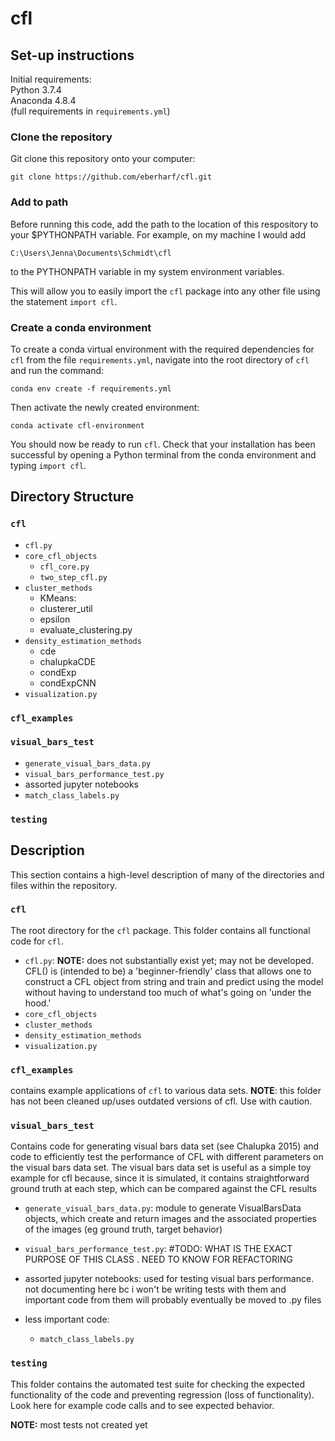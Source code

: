 # cfl

## Set-up instructions 

Initial requirements:  
Python 3.7.4  
Anaconda 4.8.4  
(full requirements in `requirements.yml`)

### Clone the repository 

Git clone this repository onto your computer: 
```
git clone https://github.com/eberharf/cfl.git
```

### Add to path 
Before running this code, add the path to the location of this respository to your $PYTHONPATH variable. For example, on my machine I would add 
```
C:\Users\Jenna\Documents\Schmidt\cfl
```
to the PYTHONPATH variable in my system environment variables. 

 This will allow you to easily import the `cfl` package into any other file using the statement `import cfl`. 

### Create a conda environment 
To create a conda virtual environment with the required dependencies for `cfl` from the file `requirements.yml`, navigate into the root directory of `cfl` and run the command: 
```
conda env create -f requirements.yml
```

Then activate the newly created environment:
```
conda activate cfl-environment
```

You should now be ready to run `cfl`. 
Check that your installation has been successful by opening a Python terminal from the conda environment and typing `import cfl`.


## Directory Structure 

 ### `cfl`
- `cfl.py`
- `core_cfl_objects`
    - `cfl_core.py`
    - `two_step_cfl.py`
- `cluster_methods`
    - KMeans: 
    - clusterer_util
    - epsilon
    - evaluate_clustering.py
- `density_estimation_methods` 
    - cde
    - chalupkaCDE 
    - condExp
    - condExpCNN 
- `visualization.py`

### `cfl_examples`

### `visual_bars_test`
- `generate_visual_bars_data.py`
- `visual_bars_performance_test.py` 
- assorted jupyter notebooks
- `match_class_labels.py`

### `testing`


## Description 
This section contains a high-level description of many of the directories and files within the repository. 


 ### `cfl`
 The root directory for the `cfl` package. This folder contains all functional code for `cfl`. 
- `cfl.py`: **NOTE:** does not substantially exist yet; may not be developed. CFL() is (intended to be) a 'beginner-friendly' class that allows one to construct a CFL object from string and train and predict using the model without having to understand too much of what's going on 'under the hood.' 
- `core_cfl_objects` 
- `cluster_methods`
- `density_estimation_methods` 
- `visualization.py`



### `cfl_examples`
contains example applications of `cfl` to various data sets. **NOTE**: this folder has not been cleaned up/uses outdated versions of cfl. Use with caution.

### `visual_bars_test`
Contains code for generating visual bars data set (see Chalupka 2015) and code to efficiently test the performance of CFL with different parameters on the visual bars data set. The visual bars data set is useful as a simple toy example for cfl because, since it is simulated, it contains straightforward ground truth at each step, which can be compared against the CFL results  
- `generate_visual_bars_data.py`: module to generate VisualBarsData objects, which create and return images and the associated properties of the images (eg ground truth, target behavior)
- `visual_bars_performance_test.py`: #TODO: WHAT IS THE EXACT PURPOSE OF THIS CLASS . NEED TO KNOW FOR REFACTORING 

- assorted jupyter notebooks: used for testing visual bars performance. not documenting here bc i won't be writing tests with them and important code from them will probably eventually be moved to .py files 

- less important code:
    - `match_class_labels.py`

### `testing`
This folder contains the automated test suite for checking the expected functionality of the code and preventing regression (loss of functionality). Look here for example code calls and to see expected behavior. 

**NOTE:** most tests not created yet 



